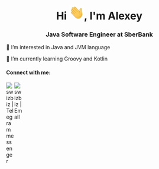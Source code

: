 <h1 align="center">Hi <img src="https://raw.githubusercontent.com/ABSphreak/ABSphreak/master/gifs/Hi.gif" width="40px" />, I'm Alexey</h1>
<h3 align="center">Java Software Engineer at SberBank</h3>

👀 I’m interested in Java and JVM language

🌱 I’m currently learning Groovy and Kotlin


#### Connect with me:

[<img align="left" alt="swizbiz | Telegram messenger" width="22px" src="https://cdn.jsdelivr.net/npm/simple-icons@latest/icons/telegram.svg" />][Telegram]
[<img align="left" alt="swizbiz | Email" width="22px" src="https://cdn.jsdelivr.net/npm/simple-icons@5.10.0/icons/maildotru.svg" />][Email]

[Telegram]: https://t.me/Swizbiz
[Email]: https://www.instagram.com/shardin.name/

<!---
Swizbiz/Swizbiz is a ✨ special ✨ repository because its `README.md` (this file) appears on your GitHub profile.
You can click the Preview link to take a look at your changes.
--->
